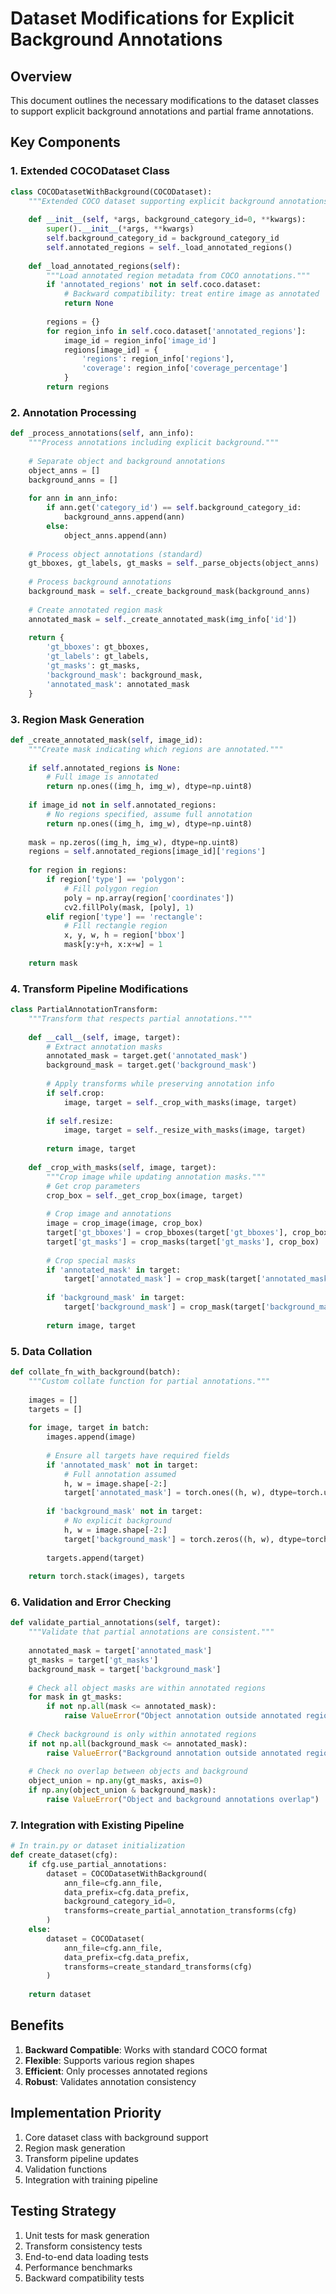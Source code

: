 # Dataset Modifications for Explicit Background Annotations

## Overview

This document outlines the necessary modifications to the dataset classes to support explicit background annotations and partial frame annotations.

## Key Components

### 1. Extended COCODataset Class

```python
class COCODatasetWithBackground(COCODataset):
    """Extended COCO dataset supporting explicit background annotations."""
    
    def __init__(self, *args, background_category_id=0, **kwargs):
        super().__init__(*args, **kwargs)
        self.background_category_id = background_category_id
        self.annotated_regions = self._load_annotated_regions()
    
    def _load_annotated_regions(self):
        """Load annotated region metadata from COCO annotations."""
        if 'annotated_regions' not in self.coco.dataset:
            # Backward compatibility: treat entire image as annotated
            return None
        
        regions = {}
        for region_info in self.coco.dataset['annotated_regions']:
            image_id = region_info['image_id']
            regions[image_id] = {
                'regions': region_info['regions'],
                'coverage': region_info['coverage_percentage']
            }
        return regions
```

### 2. Annotation Processing

```python
def _process_annotations(self, ann_info):
    """Process annotations including explicit background."""
    
    # Separate object and background annotations
    object_anns = []
    background_anns = []
    
    for ann in ann_info:
        if ann.get('category_id') == self.background_category_id:
            background_anns.append(ann)
        else:
            object_anns.append(ann)
    
    # Process object annotations (standard)
    gt_bboxes, gt_labels, gt_masks = self._parse_objects(object_anns)
    
    # Process background annotations
    background_mask = self._create_background_mask(background_anns)
    
    # Create annotated region mask
    annotated_mask = self._create_annotated_mask(img_info['id'])
    
    return {
        'gt_bboxes': gt_bboxes,
        'gt_labels': gt_labels,
        'gt_masks': gt_masks,
        'background_mask': background_mask,
        'annotated_mask': annotated_mask
    }
```

### 3. Region Mask Generation

```python
def _create_annotated_mask(self, image_id):
    """Create mask indicating which regions are annotated."""
    
    if self.annotated_regions is None:
        # Full image is annotated
        return np.ones((img_h, img_w), dtype=np.uint8)
    
    if image_id not in self.annotated_regions:
        # No regions specified, assume full annotation
        return np.ones((img_h, img_w), dtype=np.uint8)
    
    mask = np.zeros((img_h, img_w), dtype=np.uint8)
    regions = self.annotated_regions[image_id]['regions']
    
    for region in regions:
        if region['type'] == 'polygon':
            # Fill polygon region
            poly = np.array(region['coordinates'])
            cv2.fillPoly(mask, [poly], 1)
        elif region['type'] == 'rectangle':
            # Fill rectangle region
            x, y, w, h = region['bbox']
            mask[y:y+h, x:x+w] = 1
    
    return mask
```

### 4. Transform Pipeline Modifications

```python
class PartialAnnotationTransform:
    """Transform that respects partial annotations."""
    
    def __call__(self, image, target):
        # Extract annotation masks
        annotated_mask = target.get('annotated_mask')
        background_mask = target.get('background_mask')
        
        # Apply transforms while preserving annotation info
        if self.crop:
            image, target = self._crop_with_masks(image, target)
        
        if self.resize:
            image, target = self._resize_with_masks(image, target)
        
        return image, target
    
    def _crop_with_masks(self, image, target):
        """Crop image while updating annotation masks."""
        # Get crop parameters
        crop_box = self._get_crop_box(image, target)
        
        # Crop image and annotations
        image = crop_image(image, crop_box)
        target['gt_bboxes'] = crop_bboxes(target['gt_bboxes'], crop_box)
        target['gt_masks'] = crop_masks(target['gt_masks'], crop_box)
        
        # Crop special masks
        if 'annotated_mask' in target:
            target['annotated_mask'] = crop_mask(target['annotated_mask'], crop_box)
        
        if 'background_mask' in target:
            target['background_mask'] = crop_mask(target['background_mask'], crop_box)
        
        return image, target
```

### 5. Data Collation

```python
def collate_fn_with_background(batch):
    """Custom collate function for partial annotations."""
    
    images = []
    targets = []
    
    for image, target in batch:
        images.append(image)
        
        # Ensure all targets have required fields
        if 'annotated_mask' not in target:
            # Full annotation assumed
            h, w = image.shape[-2:]
            target['annotated_mask'] = torch.ones((h, w), dtype=torch.uint8)
        
        if 'background_mask' not in target:
            # No explicit background
            h, w = image.shape[-2:]
            target['background_mask'] = torch.zeros((h, w), dtype=torch.uint8)
        
        targets.append(target)
    
    return torch.stack(images), targets
```

### 6. Validation and Error Checking

```python
def validate_partial_annotations(self, target):
    """Validate that partial annotations are consistent."""
    
    annotated_mask = target['annotated_mask']
    gt_masks = target['gt_masks']
    background_mask = target['background_mask']
    
    # Check all object masks are within annotated regions
    for mask in gt_masks:
        if not np.all(mask <= annotated_mask):
            raise ValueError("Object annotation outside annotated region")
    
    # Check background is only within annotated regions
    if not np.all(background_mask <= annotated_mask):
        raise ValueError("Background annotation outside annotated region")
    
    # Check no overlap between objects and background
    object_union = np.any(gt_masks, axis=0)
    if np.any(object_union & background_mask):
        raise ValueError("Object and background annotations overlap")
```

### 7. Integration with Existing Pipeline

```python
# In train.py or dataset initialization
def create_dataset(cfg):
    if cfg.use_partial_annotations:
        dataset = COCODatasetWithBackground(
            ann_file=cfg.ann_file,
            data_prefix=cfg.data_prefix,
            background_category_id=0,
            transforms=create_partial_annotation_transforms(cfg)
        )
    else:
        dataset = COCODataset(
            ann_file=cfg.ann_file,
            data_prefix=cfg.data_prefix,
            transforms=create_standard_transforms(cfg)
        )
    
    return dataset
```

## Benefits

1. **Backward Compatible**: Works with standard COCO format
2. **Flexible**: Supports various region shapes
3. **Efficient**: Only processes annotated regions
4. **Robust**: Validates annotation consistency

## Implementation Priority

1. Core dataset class with background support
2. Region mask generation
3. Transform pipeline updates
4. Validation functions
5. Integration with training pipeline

## Testing Strategy

1. Unit tests for mask generation
2. Transform consistency tests
3. End-to-end data loading tests
4. Performance benchmarks
5. Backward compatibility tests